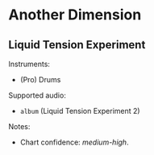 # Another Dimension

## Liquid Tension Experiment

Instruments:

  * (Pro) Drums

Supported audio:

  * `album` (Liquid Tension Experiment 2)

Notes:

  * Chart confidence: *medium-high*.

